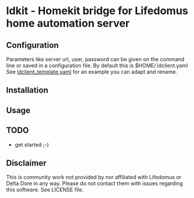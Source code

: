 # ldkit - Homekit bridge for Lifedomus home automation server

## Configuration
Parameters like server url, user, password can be given on the command line or saved in a configuration file. By default this is $HOME/.ldclient.yaml
See [ldclient_template.yaml](ldclient_template.yaml) for an example you can adapt and rename.

## Installation

## Usage

## TODO
- get started ;-)

## Disclaimer

This is community work not provided by nor affiliated with Lifedomus or Delta Dore in any way. Please do not contact them with issues regarding this software. See LICENSE file.
